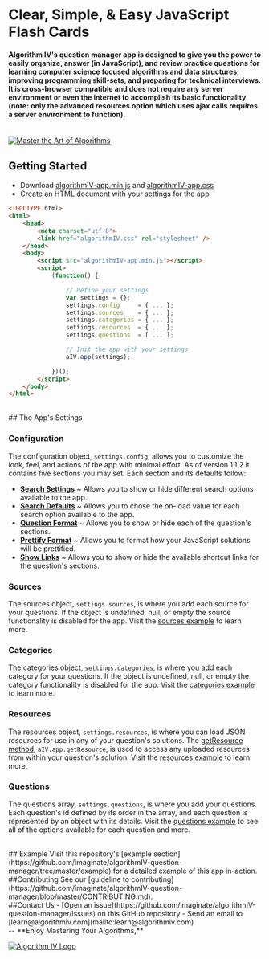 # Clear, Simple, & Easy JavaScript Flash Cards

#### Algorithm IV's question manager app is designed to give you the power to easily organize, answer (in JavaScript), and review practice questions for learning computer science focused algorithms and data structures, improving programming skill-sets, and preparing for technical interviews. It is cross-browser compatible and does not require any server environment or even the internet to accomplish its basic functionality (note: only the advanced resources option which uses ajax calls requires a server environment to function).

<br />
<a href="http://www.algorithmiv.com"><img src="http://www.algorithmiv.com/images/aIV-master-algorithms.jpg" alt="Master the Art of Algorithms" /></a>


## Getting Started
- Download [algorithmIV-app.min.js](https://github.com/imaginate/algorithmIV-question-manager/blob/master/src/algorithmIV-app.min.js) and [algorithmIV-app.css](https://github.com/imaginate/algorithmIV-question-manager/blob/master/src/algorithmIV-app.css)
- Create an HTML document with your settings for the app
```html
<!DOCTYPE html>
<html>
    <head>
        <meta charset="utf-8">
        <link href="algorithmIV.css" rel="stylesheet" />
    </head>
    <body>
        <script src="algorithmIV-app.min.js"></script>
        <script>
            (function() {

                // Define your settings
                var settings = {};
                settings.config     = { ... };
                settings.sources    = { ... };
                settings.categories = { ... };
                settings.resources  = { ... };
                settings.questions  = [ ... ];

                // Init the app with your settings
                aIV.app(settings);

            })();
        </script>
    </body>
</html>
```

<br />
## The App's Settings

### Configuration
The configuration object, ``` settings.config ```, allows you to customize the look, feel, and actions of the app with minimal effort. As of version 1.1.2 it contains five sections you may set. Each section and its defaults follow:
- **[Search Settings](https://github.com/imaginate/algorithmIV-question-manager/blob/d0db504b896e/example/pre-compiled-settings/configuration.js#L18-37)** ~ Allows you to show or hide different search options available to the app.
- **[Search Defaults](https://github.com/imaginate/algorithmIV-question-manager/blob/d0db504b896e/example/pre-compiled-settings/configuration.js#L39-64)** ~ Allows you to chose the on-load value for each search option available to the app.
- **[Question Format](https://github.com/imaginate/algorithmIV-question-manager/blob/d0db504b896e/example/pre-compiled-settings/configuration.js#L66-95)** ~ Allows you to show or hide each of the question's sections.
- **[Prettify Format](https://github.com/imaginate/algorithmIV-question-manager/blob/d0db504b896e/example/pre-compiled-settings/configuration.js#L97-114)** ~ Allows you to format how your JavaScript solutions will be prettified.
- **[Show Links](https://github.com/imaginate/algorithmIV-question-manager/blob/d0db504b896e/example/pre-compiled-settings/configuration.js#L116-133)** ~ Allows you to show or hide the available shortcut links for the question's sections.

### Sources
The sources object, ``` settings.sources ```, is where you add each source for your questions. If the object is undefined, null, or empty the source functionality is disabled for the app. Visit the [sources example](https://github.com/imaginate/algorithmIV-question-manager/blob/d0db504b896e/example/pre-compiled-settings/sources.js) to learn more.

### Categories
The categories object, ``` settings.categories ```, is where you add each category for your questions. If the object is undefined, null, or empty the category functionality is disabled for the app. Visit the [categories example](https://github.com/imaginate/algorithmIV-question-manager/blob/d0db504b896e/example/pre-compiled-settings/categories.js) to learn more.

### Resources
The resources object, ``` settings.resources ```, is where you can load JSON resources for use in any of your question's solutions. The [getResource method](https://github.com/imaginate/algorithmIV-question-manager/blob/9c2262196421e/src/pre-compiled-parts/public-api.js#L26-35), ``` aIV.app.getResource ```, is used to access any uploaded resources from within your question's solution. Visit the [resources example](https://github.com/imaginate/algorithmIV-question-manager/blob/d0db504b896e/example/pre-compiled-settings/resources.js) to learn more.

### Questions
The questions array, ``` settings.questions ```, is where you add your questions. Each question's id defined by its order in the array, and each question is represented by an object with its details. Visit the [questions example](https://github.com/imaginate/algorithmIV-question-manager/blob/421dfb8122e/example/pre-compiled-settings/questions.js) to see all of the options available for each question and more.

<br />
## Example
Visit this repository's [example section](https://github.com/imaginate/algorithmIV-question-manager/tree/master/example) for a detailed example of this app in-action.

<br />
##Contributing
See our [guideline to contributing](https://github.com/imaginate/algorithmIV-question-manager/blob/master/CONTRIBUTING.md).

<br />
##Contact Us
- [Open an issue](https://github.com/imaginate/algorithmIV-question-manager/issues) on this GitHub repository
- Send an email to [learn@algorithmiv.com](mailto:learn@algorithmiv.com)

<br />
--
**Enjoy Mastering Your Algorithms,**

<a href="http://www.algorithmiv.com"><img src="http://www.algorithmiv.com/images/aIV-logo.png" alt="Algorithm IV Logo" /></a>
